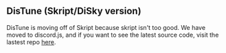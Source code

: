 ## DisTune (Skript/DiSky version)

DisTune is moving off of Skript because skript isn't too good. We have moved to discord.js, and if you want to see the latest source code, visit the lastest repo [here](https://github.com/CerialPvP/DisTune).
